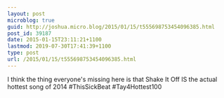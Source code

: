 ```yaml
---
layout: post
microblog: true
guid: http://joshua.micro.blog/2015/01/15/t555698753454096385.html
post_id: 39187
date: 2015-01-15T23:11:21+1100
lastmod: 2019-07-30T17:41:39+1100
type: post
url: /2015/01/15/t555698753454096385.html
---
```

I think the thing everyone's missing here is that Shake It Off IS the actual hottest song of 2014 #ThisSickBeat #Tay4Hottest100
